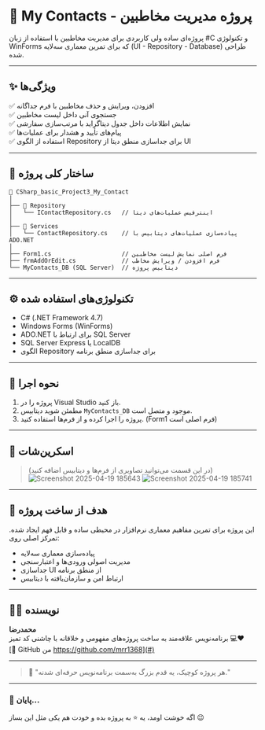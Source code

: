 


# 📇 My Contacts - پروژه مدیریت مخاطبین

پروژه‌ای ساده ولی کاربردی برای مدیریت مخاطبین با استفاده از زبان #C و تکنولوژی WinForms که برای تمرین معماری سه‌لایه (UI - Repository - Database) طراحی شده.

---

## ✨ ویژگی‌ها

✅ افزودن، ویرایش و حذف مخاطبین با فرم جداگانه  
✅ جستجوی آنی داخل لیست مخاطبین  
✅ نمایش اطلاعات داخل جدول دیتاگراید با مرتب‌سازی سفارشی  
✅ پیام‌های تأیید و هشدار برای عملیات‌ها  
✅ استفاده از الگوی Repository برای جداسازی منطق دیتا از UI  

---

## 🧱 ساختار کلی پروژه

```
📁 CSharp_basic_Project3_My_Contact
│
├── 📁 Repository
│   └── IContactRepository.cs   // اینترفیس عملیات‌های دیتا
│
├── 📁 Services
│   └── ContactRepository.cs    // پیاده‌سازی عملیات‌های دیتابیس با ADO.NET
│
├── Form1.cs                    // فرم اصلی نمایش لیست مخاطبین
├── frmAddOrEdit.cs             // فرم افزودن / ویرایش مخاطب
└── MyContacts_DB (SQL Server)  // دیتابیس پروژه
```

---

## ⚙️ تکنولوژی‌های استفاده شده

- C# (.NET Framework 4.7)
- Windows Forms (WinForms)
- ADO.NET برای ارتباط با SQL Server
- SQL Server Express یا LocalDB
- الگوی Repository برای جداسازی منطق برنامه

---

## 🚀 نحوه اجرا

1. پروژه را در Visual Studio باز کنید.
2. مطمئن شوید دیتابیس `MyContacts_DB` موجود و متصل است.
3. پروژه را اجرا کرده و از فرم‌ها استفاده کنید. (Form1 فرم اصلی است)

---

## 📸 اسکرین‌شات

> (در این قسمت می‌توانید تصاویری از فرم‌ها و دیتابیس اضافه کنید)    ![Screenshot 2025-04-19 185643](https://github.com/user-attachments/assets/ae6ce1f2-e286-40eb-bea6-d3b34bb3161d)      ![Screenshot 2025-04-19 185741](https://github.com/user-attachments/assets/b29666ac-e462-4e2d-b7c1-d6ca05422730)



---

## 🎯 هدف از ساخت پروژه

این پروژه برای تمرین مفاهیم معماری نرم‌افزار در محیطی ساده و قابل فهم ایجاد شده. تمرکز اصلی روی:

- پیاده‌سازی معماری سه‌لایه
- مدیریت اصولی ورودی‌ها و اعتبارسنجی
- جداسازی UI از منطق برنامه
- ارتباط امن و سازمان‌یافته با دیتابیس

---

## 👨‍💻 نویسنده

**محمدرضا**  
برنامه‌نویس علاقه‌مند به ساخت پروژه‌های مفهومی و خلاقانه با چاشنی کد تمیز 💻❤️  
[🔗 GitHub من     https://github.com/mrr1368](#)

---

> 🧠 "هر پروژه کوچیک، یه قدم بزرگ به‌سمت برنامه‌نویس حرفه‌ای شدنه."

---

### 🏁 پایان...

اگه خوشت اومد، یه ⭐ به پروژه بده و خودت هم یکی مثل این بساز 😉

